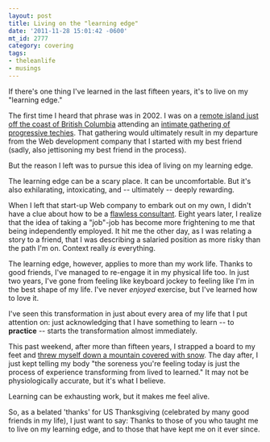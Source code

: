 ```yaml
---
layout: post
title: Living on the "learning edge"
date: '2011-11-28 15:01:42 -0600'
mt_id: 2777
category: covering
tags:
- theleanlife
- musings
---
```


If there's one thing I've learned in the last fifteen years, it's to live on my "learning edge."

The first time I heard that phrase was in 2002. I was on a [remote island just off the coast of British Columbia](http://en.wikipedia.org/wiki/Cortes_Island) attending an [intimate gathering of progressive techies](http://webofchange.com/). That gathering would ultimately result in my departure from  the Web development company that I started with my best friend (sadly, also jettisoning my best friend in the process).

But the reason I left was to pursue this idea of living on my learning edge.

The learning edge can be a scary place. It can be uncomfortable. But it's also exhilarating, intoxicating, and -- ultimately -- deeply rewarding.

When I left that start-up Web company to embark out on my own, I didn't have a clue about how to be a [flawless consultant](http://lp.wileypub.com/FlawlessConsulting/). Eight years later, I realize that the idea of taking a "job"-job has become more frightening to me that being independently employed. It hit me the other day, as I was relating a story to a friend, that I was describing a salaried position as more risky than the path I'm on. Context really _is_ everything.

The learning edge, however, applies to more than my work life. Thanks to good friends, I've managed to re-engage it in my physical life too. In just two years, I've gone from feeling like keyboard jockey to feeling like I'm in the best shape of my life. I've never *enjoyed* exercise, but I've learned how to love it.

I've seen this transformation in just about every area of my life that I put attention on: just acknowledging that I have something to learn -- to **practice** -- starts the transformation almost immediately.

This past weekend, after more than fifteen years, I strapped a board to my feet and [threw myself down a mountain covered with snow](http://www.whistlerblackcomb.com/). The day after, I just kept telling my body "the soreness you're feeling today is just the process of experience transforming from lived to learned." It may not be physiologically accurate, but it's what I believe.

Learning can be exhausting work, but it makes me feel alive.

So, as a belated 'thanks' for US Thanksgiving (celebrated by many good friends in my life), I just want to say: Thanks to those of you who taught me to live on my learning edge, and to those that have kept me on it ever since.
